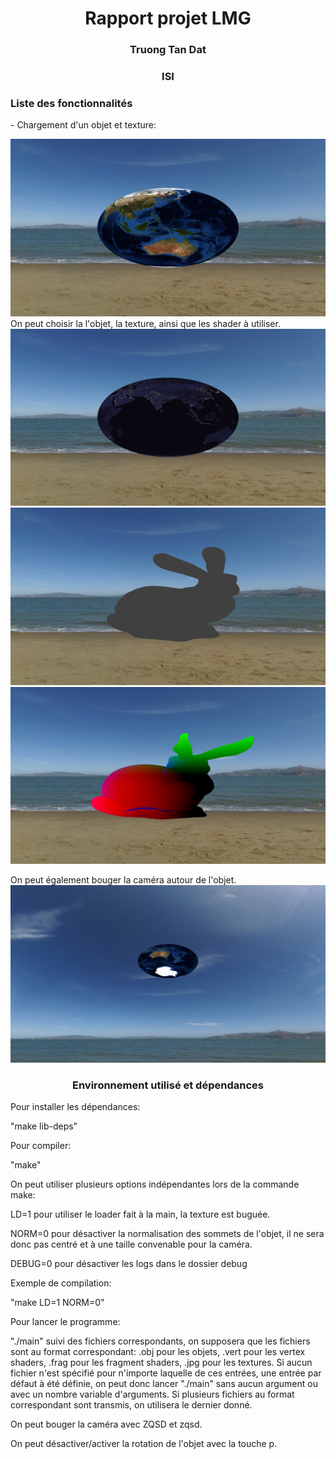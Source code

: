<center><h1> Rapport projet LMG </h1></center>
<center><h3>Truong Tan Dat</h3></center>
<center><h3>ISI</h3></center>


<h3>Liste des fonctionnalités</h3>
- Chargement d'un objet et texture:

![Screenshot](lmg/lmg1.png)
On peut choisir la l'objet, la texture, ainsi que les shader à utiliser.
![Screenshot](lmg/lmg3.png)
![Screenshot](lmg/lmg4.png)
![Screenshot](lmg/lmg5.png)

On peut également bouger la caméra autour de l'objet.
![Screenshot](lmg/lmg2.png)



<center><h3>Environnement utilisé et dépendances</h3></center>
Pour installer les dépendances:

"make lib-deps"

Pour compiler:

"make"

On peut utiliser plusieurs options indépendantes lors de la commande make:

LD=1 pour utiliser le loader fait à la main, la texture est buguée.

NORM=0 pour désactiver la normalisation des sommets de l'objet, il ne sera donc pas centré et à une taille convenable pour la caméra.

DEBUG=0 pour désactiver les logs dans le dossier debug

Exemple de compilation:

"make LD=1 NORM=0"

Pour lancer le programme:

"./main" suivi des fichiers correspondants, on supposera que les fichiers sont au format correspondant: .obj pour les objets, .vert pour les vertex shaders, .frag pour les fragment shaders, .jpg pour les textures. Si aucun fichier n'est spécifié pour n'importe laquelle de ces entrées, une entrée par défaut à été définie, on peut donc lancer "./main" sans aucun argument ou avec un nombre variable d'arguments.
Si plusieurs fichiers au format correspondant sont transmis, on utilisera le dernier donné.

On peut bouger la caméra avec ZQSD et zqsd.

On peut désactiver/activer la rotation de l'objet avec la touche p.